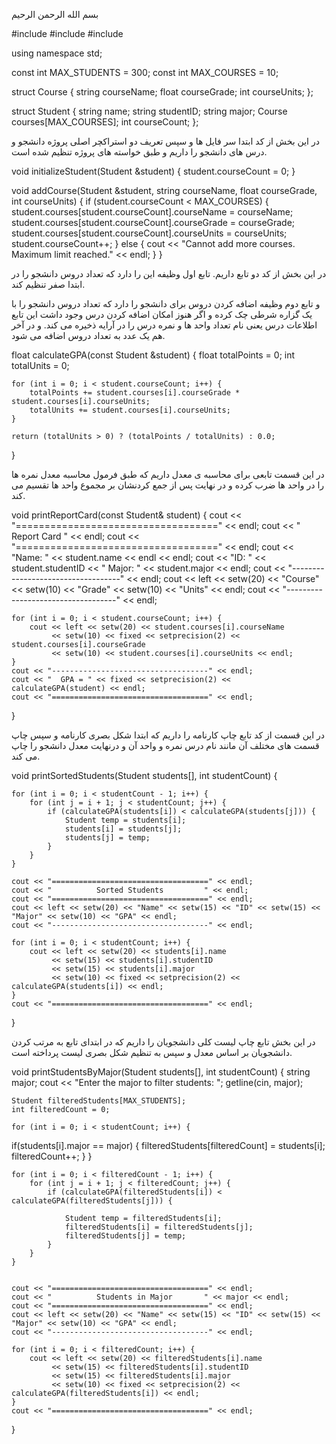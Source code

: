 بسم الله الرحمن الرحیم

#include <iostream> 
#include <string> 
#include <iomanip> 
 
using namespace std; 
 
const int MAX_STUDENTS = 300; 
const int MAX_COURSES = 10; 
 
struct Course { 
    string courseName; 
    float courseGrade; 
    int courseUnits; 
}; 
 
struct Student { 
    string name; 
    string studentID; 
    string major; 
    Course courses[MAX_COURSES]; 
    int courseCount; 
}; 

در این بخش از کد ابتدا سر فایل ها و سپس تعریف دو استراکچر اصلی پروژه 
دانشجو و درس های دانشجو را داریم و طبق خواسته های پروژه تنظیم شده است.


void initializeStudent(Student &student) { 
    student.courseCount = 0; 
} 
 
void addCourse(Student &student, string courseName, float courseGrade, int courseUnits) { 
    if (student.courseCount < MAX_COURSES) { 
        student.courses[student.courseCount].courseName = courseName; 
        student.courses[student.courseCount].courseGrade = courseGrade; 
        student.courses[student.courseCount].courseUnits = courseUnits; 
        student.courseCount++; 
    } else { 
        cout << "Cannot add more courses. Maximum limit reached." << endl; 
    } 
}

در این بخش از کد  دو تابع داریم.
تابع اول وظیفه این را دارد که تعداد دروس دانشجو را در ابتدا صفر تنظیم کند.

و  تابع دوم وظیفه اضافه کردن دروس برای دانشجو را دارد که تعداد دروس دانشجو را با یک گزاره شرطی چک کرده و اگر هنوز امکان اضافه کردن درس وجود داشت این تابع اطلاعات درس یعنی نام تعداد واحد ها و نمره درس را در آرایه ذخیره می کند.
و در آخر هم یک عدد به تعداد دروس اضافه می شود.


float calculateGPA(const Student &student) { 
    float totalPoints = 0; 
    int totalUnits = 0; 
 
    for (int i = 0; i < student.courseCount; i++) { 
        totalPoints += student.courses[i].courseGrade * student.courses[i].courseUnits; 
        totalUnits += student.courses[i].courseUnits; 
    } 
 
    return (totalUnits > 0) ? (totalPoints / totalUnits) : 0.0; 
} 

در این قسمت تابعی برای محاسبه ی معدل داریم که طبق فرمول محاسبه معدل نمره ها را در واحد ها ضرب کرده و در نهایت پس از جمع کردنشان بر مجموع واحد ها تقسیم می کند.


void printReportCard(const Student& student) { 
    cout << "===================================" << endl; 
    cout << "          Report Card           " << endl; 
    cout << "===================================" << endl; 
    cout << "Name: " << student.name << endl << endl; 
    cout << "ID: " << student.studentID << "     Major: " << student.major << endl; 
    cout << "-----------------------------------" << endl; 
    cout << left << setw(20) << "Course" << setw(10) << "Grade" << setw(10) << "Units" << endl; 
    cout << "-----------------------------------" << endl; 
 
    for (int i = 0; i < student.courseCount; i++) { 
        cout << left << setw(20) << student.courses[i].courseName 
             << setw(10) << fixed << setprecision(2) << student.courses[i].courseGrade 
             << setw(10) << student.courses[i].courseUnits << endl; 
    } 
    cout << "-----------------------------------" << endl; 
    cout << "  GPA = " << fixed << setprecision(2) << calculateGPA(student) << endl; 
    cout << "===================================" << endl; 
} 

در این قسمت از کد تابع چاپ کارنامه را داریم که ابتدا شکل بصری کارنامه و سپس چاپ قسمت های مختلف آن مانند نام درس نمره و واحد آن و درنهایت معدل دانشجو را چاپ می کند.


void printSortedStudents(Student students[], int studentCount) { 
    
    for (int i = 0; i < studentCount - 1; i++) { 
        for (int j = i + 1; j < studentCount; j++) { 
            if (calculateGPA(students[i]) < calculateGPA(students[j])) { 
                Student temp = students[i]; 
                students[i] = students[j]; 
                students[j] = temp; 
            } 
        } 
    } 
 
    cout << "===================================" << endl; 
    cout << "          Sorted Students         " << endl; 
    cout << "===================================" << endl; 
    cout << left << setw(20) << "Name" << setw(15) << "ID" << setw(15) << "Major" << setw(10) << "GPA" << endl; 
    cout << "-----------------------------------" << endl; 
 
    for (int i = 0; i < studentCount; i++) { 
        cout << left << setw(20) << students[i].name 
             << setw(15) << students[i].studentID 
             << setw(15) << students[i].major 
             << setw(10) << fixed << setprecision(2) << calculateGPA(students[i]) << endl; 
    } 
    cout << "===================================" << endl; 
} 

در این بخش تابع چاپ لیست کلی دانشجویان را داریم که در ابتدای تابع به مرتب کردن دانشجویان بر اساس معدل و سپس به تنظیم شکل بصری لیست پرداخته است.

void printStudentsByMajor(Student students[], int studentCount) { 
    string major; 
    cout << "Enter the major to filter students: "; 
    getline(cin, major); 
 
    Student filteredStudents[MAX_STUDENTS]; 
    int filteredCount = 0; 
 
    for (int i = 0; i < studentCount; i++) {


if(students[i].major == major) { 
            filteredStudents[filteredCount] = students[i]; 
            filteredCount++; 
        } 
    } 
 
    for (int i = 0; i < filteredCount - 1; i++) { 
        for (int j = i + 1; j < filteredCount; j++) { 
            if (calculateGPA(filteredStudents[i]) < calculateGPA(filteredStudents[j])) { 
                
                Student temp = filteredStudents[i]; 
                filteredStudents[i] = filteredStudents[j]; 
                filteredStudents[j] = temp; 
            } 
        } 
    } 
 
    
    cout << "===================================" << endl; 
    cout << "          Students in Major       " << major << endl; 
    cout << "===================================" << endl; 
    cout << left << setw(20) << "Name" << setw(15) << "ID" << setw(15) << "Major" << setw(10) << "GPA" << endl; 
    cout << "-----------------------------------" << endl; 
 
    for (int i = 0; i < filteredCount; i++) { 
        cout << left << setw(20) << filteredStudents[i].name 
             << setw(15) << filteredStudents[i].studentID 
             << setw(15) << filteredStudents[i].major 
             << setw(10) << fixed << setprecision(2) << calculateGPA(filteredStudents[i]) << endl; 
    } 
    cout << "===================================" << endl; 
} 


